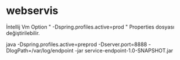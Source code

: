 # webservis

İntellij Vm Option  "  -Dspring.profiles.active=prod  "  Properties dosyası değiştirilebilir.

java -Dspring.profiles.active=preprod -Dserver.port=8888 -DlogPath=/var/log/endpoint -jar service-endpoint-1.0-SNAPSHOT.jar
